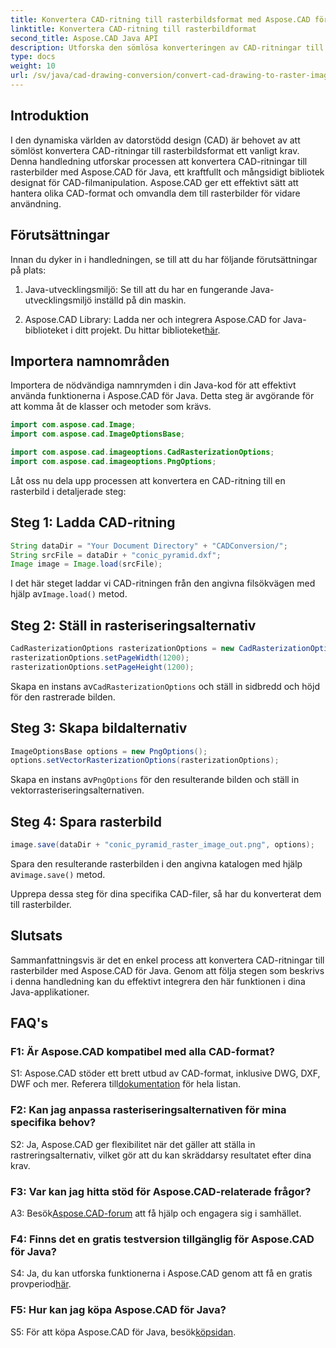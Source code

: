 ```yaml
---
title: Konvertera CAD-ritning till rasterbildsformat med Aspose.CAD för Java
linktitle: Konvertera CAD-ritning till rasterbildformat
second_title: Aspose.CAD Java API
description: Utforska den sömlösa konverteringen av CAD-ritningar till rasterbilder med Aspose.CAD för Java. Följ vår steg-för-steg-guide för effektiv integration.
type: docs
weight: 10
url: /sv/java/cad-drawing-conversion/convert-cad-drawing-to-raster-image/
---
```

## Introduktion

I den dynamiska världen av datorstödd design (CAD) är behovet av att sömlöst konvertera CAD-ritningar till rasterbildsformat ett vanligt krav. Denna handledning utforskar processen att konvertera CAD-ritningar till rasterbilder med Aspose.CAD för Java, ett kraftfullt och mångsidigt bibliotek designat för CAD-filmanipulation. Aspose.CAD ger ett effektivt sätt att hantera olika CAD-format och omvandla dem till rasterbilder för vidare användning.

## Förutsättningar

Innan du dyker in i handledningen, se till att du har följande förutsättningar på plats:

1. Java-utvecklingsmiljö: Se till att du har en fungerande Java-utvecklingsmiljö inställd på din maskin.

2. Aspose.CAD Library: Ladda ner och integrera Aspose.CAD for Java-biblioteket i ditt projekt. Du hittar biblioteket[här](https://releases.aspose.com/cad/java/).

## Importera namnområden

Importera de nödvändiga namnrymden i din Java-kod för att effektivt använda funktionerna i Aspose.CAD för Java. Detta steg är avgörande för att komma åt de klasser och metoder som krävs.

```java
import com.aspose.cad.Image;
import com.aspose.cad.ImageOptionsBase;

import com.aspose.cad.imageoptions.CadRasterizationOptions;
import com.aspose.cad.imageoptions.PngOptions;
```

Låt oss nu dela upp processen att konvertera en CAD-ritning till en rasterbild i detaljerade steg:

## Steg 1: Ladda CAD-ritning

```java
String dataDir = "Your Document Directory" + "CADConversion/";
String srcFile = dataDir + "conic_pyramid.dxf";
Image image = Image.load(srcFile);
```

 I det här steget laddar vi CAD-ritningen från den angivna filsökvägen med hjälp av`Image.load()` metod.

## Steg 2: Ställ in rasteriseringsalternativ

```java
CadRasterizationOptions rasterizationOptions = new CadRasterizationOptions();
rasterizationOptions.setPageWidth(1200);
rasterizationOptions.setPageHeight(1200);
```

 Skapa en instans av`CadRasterizationOptions` och ställ in sidbredd och höjd för den rastrerade bilden.

## Steg 3: Skapa bildalternativ

```java
ImageOptionsBase options = new PngOptions();
options.setVectorRasterizationOptions(rasterizationOptions);
```

 Skapa en instans av`PngOptions` för den resulterande bilden och ställ in vektorrasteriseringsalternativen.

## Steg 4: Spara rasterbild

```java
image.save(dataDir + "conic_pyramid_raster_image_out.png", options);
```

 Spara den resulterande rasterbilden i den angivna katalogen med hjälp av`image.save()` metod.

Upprepa dessa steg för dina specifika CAD-filer, så har du konverterat dem till rasterbilder.

## Slutsats

Sammanfattningsvis är det en enkel process att konvertera CAD-ritningar till rasterbilder med Aspose.CAD för Java. Genom att följa stegen som beskrivs i denna handledning kan du effektivt integrera den här funktionen i dina Java-applikationer.

## FAQ's

### F1: Är Aspose.CAD kompatibel med alla CAD-format?

 S1: Aspose.CAD stöder ett brett utbud av CAD-format, inklusive DWG, DXF, DWF och mer. Referera till[dokumentation](https://reference.aspose.com/cad/java/) för hela listan.

### F2: Kan jag anpassa rasteriseringsalternativen för mina specifika behov?

S2: Ja, Aspose.CAD ger flexibilitet när det gäller att ställa in rastreringsalternativ, vilket gör att du kan skräddarsy resultatet efter dina krav.

### F3: Var kan jag hitta stöd för Aspose.CAD-relaterade frågor?

 A3: Besök[Aspose.CAD-forum](https://forum.aspose.com/c/cad/19) att få hjälp och engagera sig i samhället.

### F4: Finns det en gratis testversion tillgänglig för Aspose.CAD för Java?

 S4: Ja, du kan utforska funktionerna i Aspose.CAD genom att få en gratis provperiod[här](https://releases.aspose.com/).

### F5: Hur kan jag köpa Aspose.CAD för Java?

 S5: För att köpa Aspose.CAD för Java, besök[köpsidan](https://purchase.aspose.com/buy).